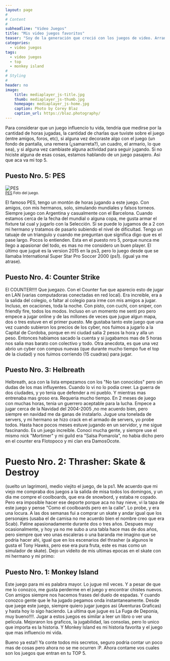 ```yaml
---
layout: page
#
# Content
#
subheadline: "Video Juegos"
title: "Mis video juegos favoritos"
teaser: "Soy de la generación que creció con los juegos de video. Arranque con el Atari, todas las pc desde la 2 86 hasta ahora, family, sega, Ps 1, 2 y 3 <em>(y me quede ahí (por ahora))</em>."
categories:
  - video juegos
tags:
  - video juegos
  - top
  - monkey island
#
# Styling
#
header: no
image:
    title: mediaplayer_js-title.jpg
    thumb: mediaplayer_js-thumb.jpg
    homepage: mediaplayer_js-home.jpg
    caption: Photo by Corey Blaz
    caption_url: https://blaz.photography/
---
```

Para considerar que un juego influencio tu vida, tendria que medirse por la cantidad de horas jugadas, la cantidad de charlas que tuviste sobre el juego (entre amigos, foros, etc), si alguna vez decoraste algo con el juego (un fondo de pantalla, una remera (¿samarreta?), un cuadro, el armario, lo que sea), y si alguna vez cambiaste alguna actividad para seguir jugando.
Si no hiciste alguna de esas cosas, estamos hablando de un juego pasajero.
Asi que aca va mi top 5.
## Puesto Nro. 5: PES

![PES](https://media.vandal.net/i/ivandal/1200x630/5380/200692523656_1.jpg)</br>
<small>[PES](https://media.vandal.net/i/ivandal/1200x630/5380/200692523656_1.jpg) 
Foto del juego.</small>


El famoso PES, tengo un montón de horas jugando a este juego. Con amigos, con mis hermanos, solo, simulando mundiales y falsos torneos. Siempre juego con Argentina y casualmente con el Barcelona. Cuando estamos cerca de la fecha del mundial o alguna copa, me gusta armar el fixture tal cual y jugarlo con la Selección. Si se puede lo jugamos de a 2 con mi hermano y tratamos de pasarlo subiendo el nivel de dificultad. Tengo un tatuaje de un triangulo y cuando me preguntan que significa digo que es el pase largo. Pocos lo entienden. Esta en el puesto nro 5, porque nunca me llego a apasionar del todo, es mas no me considero un buen player. El último que jugué es la version 2015 en la ps3, pero lo juego desde que se llamaba International Super Star Pro Soccer 2000 (ps1). (igual ya me atrase).


## Puesto Nro. 4: Counter Strike

El COUNTER!!!! Que juegazo. Con el Counter fue que aparecio esto de jugar en LAN (varias computadoras conectadas en red local). Era increible, era a la salida del colegio, o faltar al colegio para irme con mis amigos a jugar. Incluso, en ocaciones, toda la noche. Con pisto, con cuchi, con sniper, con friendly fire, todos los modos. Incluso en un momento  me senti pro pero empece a jugar online y de las millones de veces que jugue algun mapa, dos o tres estuve en el primer puesto. Me gustaba tanto este juego que una vez cuando subieron los precios de los cyber, nos fuimos a jugarlo a la Capital de Cordoba, porque en mi ciudad salia 2 pesos la hora y alla un peso. Entonces habíamos sacado la cuenta y si jugabamos mas de 5 horas nos salia mas barato con colectivo y todo. Otra anecdota, es que una vez abrio un cyber con compus nuevas (que durante mucho tiempo fue el top de la ciudad) y nos fuimos corriendo (15 cuadras) para jugar. 

## Puesto Nro. 3: Helbreath

Helbreath, aca con la lista empezamos con los "No tan conocidos" pero sin dudas de los mas influyentes. Cuando lo vi no lo podia creer. La guerra de dos ciudades, y yo tenia que defender a mi pueblo. Y mientras mas entrenaba mas groso era. Requeria mucho tiempo. En 2 meses de juego con muchas horas, tenia un guerrero aceptable para la lucha. Empece a jugar cerca de la Navidad del 2004-2005 ,no me acuerdo bien, pero siempre en navidad me da ganas de instalarlo. Jugue una tonelada de servers, y mi hermano se hizo crack en el armado de servers, yo probe todos. Hasta hace pocos meses estuve jugando en un servidor, y me sigue fascinando. Es un juego increible. Conoci mucha gente, y siempre use el mismo nick "Mortimer" y mi guild era "Salsa Pomarola", no habia dicho pero en el counter era Flotopoco y mi clan era DamosOcote.

# Puesto Nro. 2: Thrasher: Skate & Destroy

(suelto un lagrimon), medio viejito el juego, de la ps1. Me acuerdo que mi viejo me compraba dos juegos a la salida de misa todos los domingos, y un dia me compre el coolboards, que era de snowbord, y estaba re copado. Pero era imposible hacer ese deporte porque aca no hay nieve, vi la tapa de este juego y pense "Como el coolboards pero en la calle". Lo probe, y era una locura. A las dos semanas fui a comprar un skate y andar igual que los personajes (usaba el de camisa no me acuerdo bien el nombre creo que era Scab). Patine apasionadamente durante dos o tres años. Despues muy ocasionalmente, y hoy ya no me subo a una tabla hace mas de dos años, pero siempre que veo unas escaleras o una baranda me imagino que se podria hacer ahi, igual que en los escenarios del thrasher (a algunos le gusta el Tony Hawks, pero ese era pura fruta, este es mas como un simulador de skate). Dejo un videito de mis ultimas epocas en el skate con mi hermano y mi primo:

## Puesto Nro. 1: Monkey Island

Este juego para mi es palabra mayor. Lo jugue mil veces. Y a pesar de que me lo conozco, me gusta perderme en el juego y encontrar chistes nuevos. Con amigos siempre nos hacemos frases del duelo de espadas. Y cuando conozco gente que le ha jugado pegamos onda instantaneamente. Desde que juege este juego, siempre quiero jugar juegos asi (Aventuras Graficas) y hasta hoy lo sigo haciendo. La ultima que jugue es La Fuga de Deponia, muy bueno!!!!. Jugar a estos juegos es similar a leer un libro o ver una pelicula. Mejoraron los graficos, la jugabilidad, las consolas, pero lo unico que importa es la historia. Y Monkey Island es mi historia favorita y el juego que mas influencio mi vida.


Bueno ya esta!! Ya conte todos mis secretos, seguro podria contar un poco mas de cosas pero ahora no se me ocurren :P. Ahora contame vos cuales son los juegos que entran en tu TOP 5.
